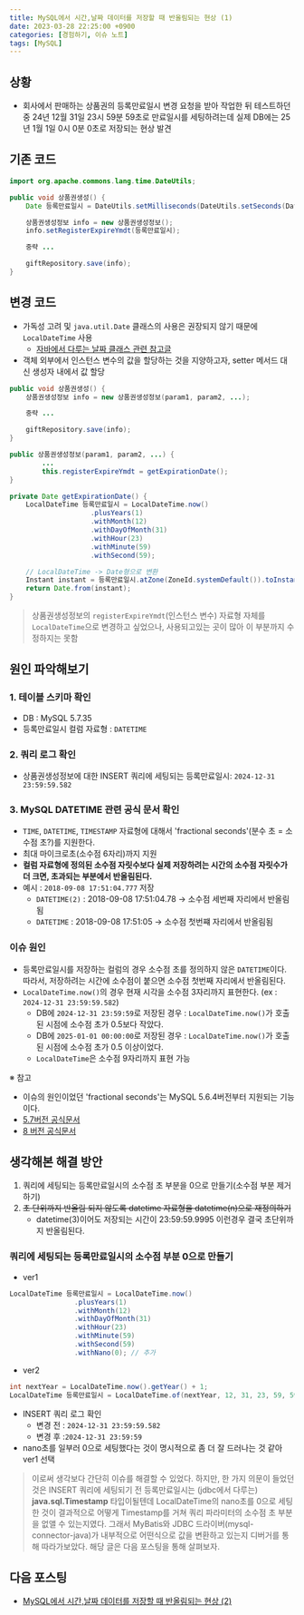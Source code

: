```yaml
---
title: MySQL에서 시간,날짜 데이터를 저장할 때 반올림되는 현상 (1)
date: 2023-03-28 22:25:00 +0900
categories: [경험하기, 이슈 노트]
tags: [MySQL]
---
```


## 상황
- 회사에서 판매하는 상품권의 등록만료일시 변경 요청을 받아 작업한 뒤 테스트하던 중 24년 12월 31일 23시 59분 59초로 만료일시를 세팅하려는데 실제 DB에는 25년 1월 1일 0시 0분 0초로 저장되는 현상 발견

## 기존 코드

``` java
import org.apache.commons.lang.time.DateUtils;

public void 상품권생성() {
    Date 등록만료일시 = DateUtils.setMilliseconds(DateUtils.setSeconds(DateUtils.setMinutes(DateUtils.setHours(DateUtils.addYears(new Date(), 5), 23), 59), 59), 0);

    상품권생성정보 info = new 상품권생성정보();
    info.setRegisterExpireYmdt(등록만료일시);

    중략 ...

    giftRepository.save(info);
}
```

## 변경 코드

* 가독성 고려 및 `java.util.Date` 클래스의 사용은 권장되지 않기 때문에  `LocalDateTime` 사용
    * [자바에서 다루는 날짜 클래스 관련 참고글](https://d2.naver.com/helloworld/645609)
* 객체 외부에서 인스턴스 변수의 값을 할당하는 것을 지양하고자, setter 메서드 대신 생성자 내에서 값 할당

``` java
public void 상품권생성() {
    상품권생성정보 info = new 상품권생성정보(param1, param2, ...);

    중략 ...

    giftRepository.save(info);
}
```

``` java
public 상품권생성정보(param1, param2, ...) {
		...
        this.registerExpireYmdt = getExpirationDate();
}

private Date getExpirationDate() {
    LocalDateTime 등록만료일시 = LocalDateTime.now()
                    .plusYears(1)
                    .withMonth(12)
                    .withDayOfMonth(31)
                    .withHour(23)
                    .withMinute(59)
                    .withSecond(59);

    // LocalDateTime -> Date형으로 변환
    Instant instant = 등록만료일시.atZone(ZoneId.systemDefault()).toInstant();
    return Date.from(instant);
}
```

> 상품권생성정보의 `registerExpireYmdt`(인스턴스 변수) 자료형 자체를 `LocalDateTime`으로 변경하고 싶었으나, 사용되고있는 곳이 많아 이 부분까지 수정하지는 못함


## 원인 파악해보기

### 1\. 테이블 스키마 확인

* DB : MySQL 5.7.35
* 등록만료일시 컬럼 자료형 : `DATETIME`

### 2\. 쿼리 로그 확인

* 상품권생성정보에 대한 INSERT 쿼리에 세팅되는 등록만료일시: `2024-12-31 23:59:59.582`

### 3\. MySQL DATETIME 관련 공식 문서 확인

* `TIME`, `DATETIME`, `TIMESTAMP` 자료형에 대해서 'fractional seconds'(분수 초 = 소수점 초?)를 지원한다.
* 최대 마이크로초(소수점 6자리)까지 지원
* **컬럼 자료형에 정의된 소수점 자릿수보다 실제 저장하려는 시간의 소수점 자릿수가 더 크면, 초과되는 부분에서 반올림된다.**
* 예시 : `2018-09-08 17:51:04.777` 저장
    * `DATETIME(2)` : 2018-09-08 17:51:04.78 -> 소수점 세번째 자리에서 반올림됨
    * `DATETIME` : 2018-09-08 17:51:05 -> 소수점 첫번쨰 자리에서 반올림됨

### 이슈 원인

* 등록만료일시를 저장하는 컬럼의 경우 소수점 초를 정의하지 않은 `DATETIME`이다. 따라서, 저장하려는 시간에 소수점이 붙으면 소수점 첫번째 자리에서 반올림된다.
* `LocalDateTime.now()`의 경우 현재 시각을 소수점 3자리까지 표현한다. (ex : `2024-12-31 23:59:59.582`)
    * DB에 `2024-12-31 23:59:59`로 저장된 경우 : `LocalDateTime.now()`가 호출된 시점에 소수점 초가 0.5보다 작았다.
    * DB에 `2025-01-01 00:00:00`로 저장된 경우 : `LocalDateTime.now()`가 호출된 시점에 소수점 초가 0.5 이상이었다.
    * `LocalDateTime`은 소수점 9자리까지 표현 가능

※ 참고

* 이슈의 원인이었던 'fractional seconds'는 MySQL 5.6.4버전부터 지원되는 기능이다.
* [5.7버전 공식문서](https://dev.mysql.com/doc/refman/5.7/en/fractional-seconds.html)
* [8 버전 공식문서](https://dev.mysql.com/doc/refman/8.0/en/fractional-seconds.html)

## 생각해본 해결 방안

1. 쿼리에 세팅되는 등록만료일시의 소수점 초 부분을 0으로 만들기(소수점 부분 제거하기)
2. ~~초 단위까지 반올림 되지 않도록 datetime 자료형을 datetime(n)으로 재정의하기~~
    -  datetime(3)이어도 저장되는 시간이 23:59:59.9995 이런경우 결국 초단위까지 반올림된다.

### 쿼리에 세팅되는 등록만료일시의 소수점 부분 0으로 만들기

* ver1

``` java
LocalDateTime 등록만료일시 = LocalDateTime.now()
                .plusYears(1)
                .withMonth(12)
                .withDayOfMonth(31)
                .withHour(23)
                .withMinute(59)
                .withSecond(59)
                .withNano(0); // 추가
```

* ver2

``` java
int nextYear = LocalDateTime.now().getYear() + 1;
LocalDateTime 등록만료일시 = LocalDateTime.of(nextYear, 12, 31, 23, 59, 59); // of 메서드를 타고 들어가다보면 결국 nanoSecond를 0으로 세팅하는 부분이 있음
```

* INSERT 쿼리 로그 확인
    * 변경 전 : `2024-12-31 23:59:59.582`
    * 변경 후 :`2024-12-31 23:59:59`
* nano초를 일부러 0으로 세팅했다는 것이 명시적으로 좀 더 잘 드러나는 것 같아 ver1 선택

> 이로써 생각보다 간단히 이슈를 해결할 수 있었다.
> 하지만, 한 가지 의문이 들었던 것은 INSERT 쿼리에 세팅되기 전 등록만료일시는 (jdbc에서 다루는) **java.sql.Timestamp** 타입이될텐데
> LocalDateTime의 nano초를 0으로 세팅한 것이 결과적으로 어떻게 Timestamp를 거쳐 쿼리 파라미터의 소수점 초 부분을 없앨 수 있는지였다.
> 그래서 MyBatis와 JDBC 드라이버(mysql-connector-java)가 내부적으로 어떤식으로 값을 변환하고 있는지 디버거를 통해 따라가보았다.
> 해당 글은 다음 포스팅을 통해 살펴보자.

## 다음 포스팅
- [MySQL에서 시간,날짜 데이터를 저장할 때 반올림되는 현상 (2)](https://zz9z9.github.io/posts/mysql-round-up-part2/)
